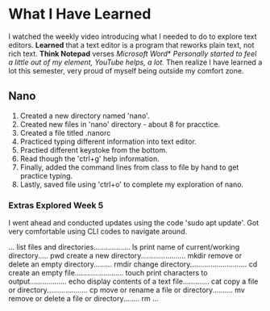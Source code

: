# What I Have Learned

I watched the weekly video introducing what I needed to do to explore text editors. 
**Learned** that a text editor is a program that reworks plain text, not rich text. 
**Think Notepad** verses *Microsoft Word**
*Personally started to feel a little out of my element, YouTube helps, a lot.*
Then realize I have learned a lot this semester, very proud of myself being outside my
comfort zone.

## Nano

1. Created a new directory named 'nano'.
2. Created new files in 'nano' directory - about 8 for pracctice.
3. Created a file titled .nanorc
4. Practiced typing different information into text editor.
5. Practied different keystoke from the bottom.
6. Read though the 'ctrl+g' help information.
7. Finally, added the command lines from class to file by hand to get practice typing.
8. Lastly, saved file using 'ctrl+o' to complete my exploration of nano.

### Extras Explored Week 5
I went ahead and conducted updates using the code 'sudo apt update'. 
Got very comfortable using CLI codes to navigate around. 

...
list files and directories.................. ls
print name of current/working directory..... pwd
create a new directory...................... mkdir
remove or delete an empty directory......... rmdir
change directory............................ cd
create an empty file........................ touch
print characters to output.................. echo
display contents of a text file............. cat
copy a file or directory.................... cp
move or rename a file or directory.......... mv
remove or delete a file or directory........ rm
...
